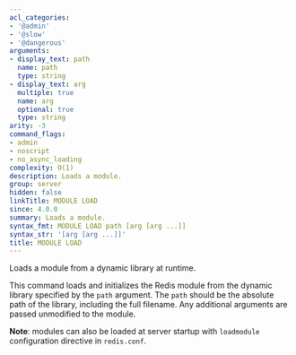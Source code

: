 ```yaml
---
acl_categories:
- '@admin'
- '@slow'
- '@dangerous'
arguments:
- display_text: path
  name: path
  type: string
- display_text: arg
  multiple: true
  name: arg
  optional: true
  type: string
arity: -3
command_flags:
- admin
- noscript
- no_async_loading
complexity: O(1)
description: Loads a module.
group: server
hidden: false
linkTitle: MODULE LOAD
since: 4.0.0
summary: Loads a module.
syntax_fmt: MODULE LOAD path [arg [arg ...]]
syntax_str: '[arg [arg ...]]'
title: MODULE LOAD
---
```

Loads a module from a dynamic library at runtime.

This command loads and initializes the Redis module from the dynamic library
specified by the `path` argument. The `path` should be the absolute path of the
library, including the full filename. Any additional arguments are passed
unmodified to the module.

**Note**: modules can also be loaded at server startup with `loadmodule`
configuration directive in `redis.conf`.
